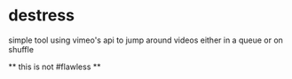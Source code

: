 # destress

simple tool using vimeo's api to jump around videos either in a queue or on shuffle

** this is not #flawless **
